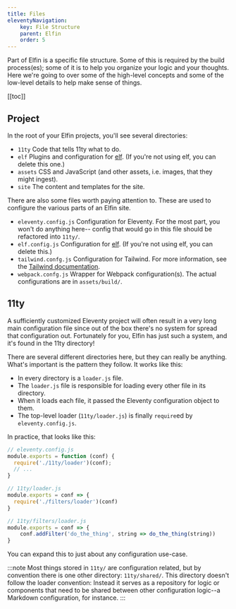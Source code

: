 ```yaml
---
title: Files
eleventyNavigation:
    key: File Structure
    parent: Elfin
    order: 5
---
```


Part of Elfin is a specific file structure. 
Some of this is required by the build process(es); some of it is to help you organize your logic and your thoughts.
Here we're going to over some of the high-level concepts and some of the low-level details to help make sense of things.

[[toc]]

## Project

In the root of your Elfin projects, you'll see several directories:

- `11ty`
  Code that tells 11ty what to do.
- `elf`
  Plugins and configuration for [elf](/docs/elf/).
  (If you're not using elf, you can delete this one.)
- `assets`
  CSS and JavaScript
  (and other assets, i.e. images, that they might ingest).
- `site`
  The content and templates for the site.
  
There are also some files worth paying attention to.
These are used to configure the various parts of an Elfin site.

- `eleventy.config.js` 
  Configuration for Eleventy.
  For the most part, you won't do anything here--
  config that would go in this file should be refactored into `11ty/`.
- `elf.config.js`
  Configuration for [elf](/docs/elf).
  (If you're not using elf, you can delete this.)
- `tailwind.confg.js` 
  Configuration for Tailwind.
  For more information, see the [Tailwind documentation](https://tailwindcss.com/docs/configuration).
- `webpack.confg.js`
  Wrapper for Webpack configuration(s).
  The actual configurations are in `assets/build/`.

## 11ty

A sufficiently customized Eleventy project will often result in a very long main configuration file since out of the box there's no system for spread that configuration out.
Fortunately for you, Elfin has just such a system, and it's found in the 11ty directory!

There are several different directories here, but they can really be anything.
What's important is the pattern they follow.
It works like this:

- In every directory is a `loader.js` file.
- The `loader.js` file is responsible for loading every other file in its directory.
- When it loads each file, it passed the Eleventy configuration object to them.
- The top-level loader (`11ty/loader.js`) is finally `require`ed by `eleventy.config.js`.

In practice, that looks like this:

```js
// eleventy.config.js
module.exports = function (conf) {
  require('./11ty/loader')(conf);
  // ...
}
```
```js
// 11ty/loader.js
module.exports = conf => {
  require('./filters/loader')(conf)
}
```
```js
// 11ty/filters/loader.js
module.exports = conf => {
    conf.addFilter('do_the_thing', string => do_the_thing(string))
}
```

You can expand this to just about any configuration use-case.

:::note
Most things stored in `11ty/` are configuration related, but by convention there is one other directory: 
`11ty/shared/`.
This directory doesn't follow the loader convention:
Instead it serves as a repository for logic or components that need to be shared between other configuration logic--a Markdown configuration, for instance.
:::
